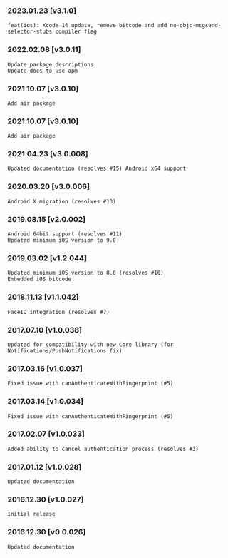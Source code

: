 ### 2023.01.23 [v3.1.0]

```
feat(ios): Xcode 14 update, remove bitcode and add no-objc-msgsend-selector-stubs compiler flag
```

### 2022.02.08 [v3.0.11]

```
Update package descriptions
Update docs to use apm
```

### 2021.10.07 [v3.0.10]

```
Add air package
```

### 2021.10.07 [v3.0.10]

```
Add air package
```



### 2021.04.23 [v3.0.008]

```
Updated documentation (resolves #15) Android x64 support
```


### 2020.03.20 [v3.0.006]

```
Android X migration (resolves #13)
```


### 2019.08.15 [v2.0.002]

```
Android 64bit support (resolves #11)
Updated minimum iOS version to 9.0
```


### 2019.03.02 [v1.2.044]

```
Updated minimum iOS version to 8.0 (resolves #10)
Embedded iOS bitcode
```


### 2018.11.13 [v1.1.042]

```
FaceID integration (resolves #7)
```


### 2017.07.10 [v1.0.038]

```
Updated for compatibility with new Core library (for Notifications/PushNotifications fix)
```


### 2017.03.16 [v1.0.037]

```
Fixed issue with canAuthenticateWithFingerprint (#5)
```


### 2017.03.14 [v1.0.034]

```
Fixed issue with canAuthenticateWithFingerprint (#5)
```


### 2017.02.07 [v1.0.033]

```
Added ability to cancel authentication process (resolves #3)
```


### 2017.01.12 [v1.0.028]

```
Updated documentation
```


### 2016.12.30 [v1.0.027]

```
Initial release
```


### 2016.12.30 [v0.0.026]

```
Updated documentation
```
